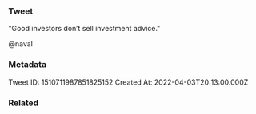 ### Tweet
"Good investors don’t sell investment advice."

@naval

### Metadata
Tweet ID: 1510711987851825152
Created At: 2022-04-03T20:13:00.000Z

### Related

